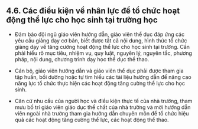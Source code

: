 ## 4.6. Các điều kiện về nhân lực để tổ chức hoạt động thể lực cho học sinh tại trường học

- Đảm bảo đội ngũ giáo viên hướng dẫn, giáo viên thể dục đáp ứng các yêu cầu giảng dạy cơ bản, biết được tất cả nội dung, hình thức tổ chức giảng dạy về tăng cường hoạt động thể lực cho học sinh tại trường. Cần phải hiểu rõ mục tiêu, nhiệm vụ, quy luật, nguyên lý, nguyên tắc, phương pháp, nội dung, chương trình dạy học thể dục thể thao.

- Cán bộ, giáo viên hướng dẫn và giáo viên thể dục phải được tham gia tập huấn, bồi dưỡng hoặc tự tìm hiểu các tài liệu hướng dẫn để nâng cao năng lực tổ chức thực hiện các hoạt động tăng cường thể lực cho học sinh.

- Căn cứ nhu cầu của người học và điều kiện thực tế của nhà trường, tham mưu bố trí giáo viên giáo dục thể chất của nhà trường và mời hướng dẫn viên ngoài nhà trường tham gia hướng dẫn chuyên môn để tổ chức hiệu quả các hoạt động tăng cường thể lực, các hoạt động thể thao.